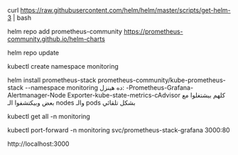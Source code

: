 curl https://raw.githubusercontent.com/helm/helm/master/scripts/get-helm-3 | bash


helm repo add prometheus-community https://prometheus-community.github.io/helm-charts


helm repo update


kubectl create namespace monitoring


helm install prometheus-stack prometheus-community/kube-prometheus-stack --namespace monitoring
ده هينزل: -Prometheus-Grafana-Alertmanager-Node Exporter-kube-state-metrics-cAdvisor كلهم بيشتغلوا مع بعض وبيكتشفوا الـ nodes والـ pods بشكل تلقائي


kubectl get all -n monitoring


kubectl port-forward -n monitoring svc/prometheus-stack-grafana 3000:80



http://localhost:3000
